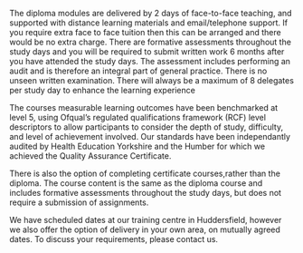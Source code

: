 The diploma modules are delivered by 2 days of face-to-face teaching, and supported with distance learning materials and email/telephone support. If you require extra face to face tuition then this can be arranged and there would be no extra charge. There are formative assessments throughout the study days and you will be required to submit written work 6 months after you have attended the study days. The assessment includes performing an audit and is therefore an integral part of general practice. There is no unseen written examination. There will always be a maximum of 8 delegates per study day to enhance the learning experience

The courses measurable learning outcomes have been benchmarked at level 5, using Ofqual’s regulated qualifications framework (RCF) level descriptors to allow participants to consider the depth of study, difficulty, and level of achievement involved.  Our standards have been independantly audited by Health Education Yorkshire and the Humber for which we achieved the Quality Assurance Certificate.

There is also the option of completing certificate courses,rather than the diploma. The course content is the same as the diploma course and includes formative assessments throughout the study days, but does not require a submission of assignments.

We have scheduled dates at our training centre in Huddersfield, however we also offer the option of delivery in your own area, on mutually agreed dates. To discuss your requirements, please contact us.
